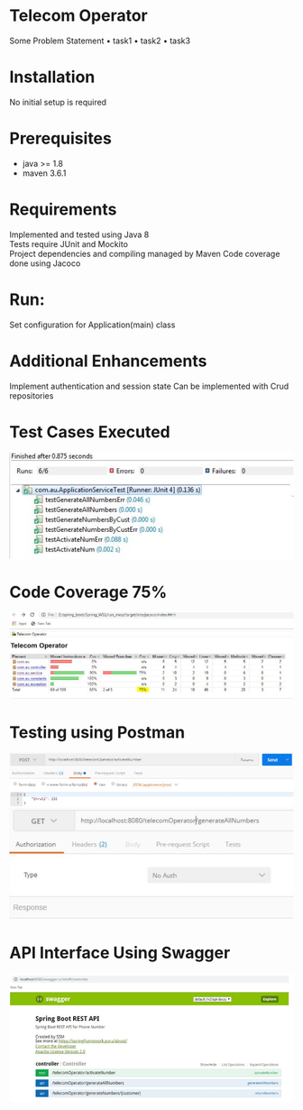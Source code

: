 Telecom Operator
===============
Some Problem Statement
•	task1
•	task2
•	task3


# Installation
No initial setup is required

# Prerequisites
* java >= 1.8
* maven 3.6.1

# Requirements
Implemented and tested using Java 8<br>
Tests require JUnit and Mockito<br>
Project dependencies and compiling managed by Maven
Code coverage done using Jacoco

# Run:
Set configuration for Application(main) class

# Additional Enhancements

Implement authentication and session state
Can be implemented with Crud repositories

# Test Cases Executed
![image](TestCases.png)

# Code Coverage 75%
![image](CodeCoverage.png)

# Testing using Postman
![image](TestingUsingPostmanPost.png)
![image](TestingGet.png)    

# API Interface Using Swagger
![image](SwaggerAPIinterface.png)
